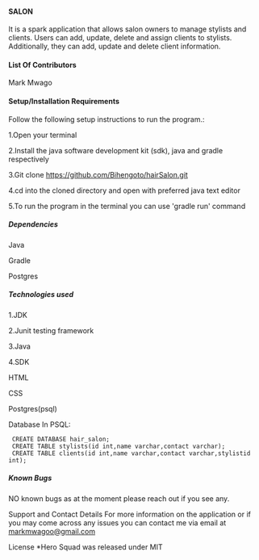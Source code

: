 #### SALON

It is a spark application that allows salon owners to manage stylists and clients. Users can add, update, delete and assign clients to stylists. Additionally, they can add, update and delete client information.

#### List Of Contributors

Mark Mwago

#### Setup/Installation Requirements

Follow the following setup instructions to run the program.:

1.Open your terminal

2.Install the java software development kit (sdk), java and gradle respectively

3.Git clone https://github.com/Bihengoto/hairSalon.git

4.cd into the cloned directory and open with preferred java text editor

5.To run the program in the terminal you can use 'gradle run' command

##### Dependencies

Java

Gradle

Postgres

##### Technologies used

1.JDK

2.Junit testing framework

3.Java

4.SDK

HTML

CSS

Postgres(psql)

Database
In PSQL:

     CREATE DATABASE hair_salon;
     CREATE TABLE stylists(id int,name varchar,contact varchar);
     CREATE TABLE clients(id int,name varchar,contact varchar,stylistid int);
     
##### Known Bugs

NO known bugs as at the moment please reach out if you see any.

Support and Contact Details
For more information on the application or if you may come across any issues you can contact me via email at markmwagoo@gmail.com

License
*Hero Squad was released under MIT
